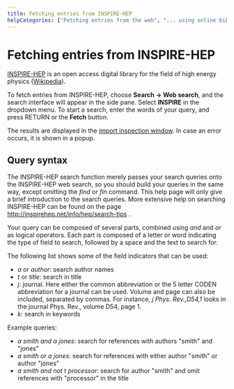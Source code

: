 ```yaml
---
title: Fetching entries from INSPIRE-HEP
helpCategories: ["Fetching entries from the web", "... using online bibliographic database"]
---
```


# Fetching entries from INSPIRE-HEP

[INSPIRE-HEP](https://inspirehep.net/?ln=en) is an open access digital library for the field of high energy physics ([Wikipedia](https://en.wikipedia.org/wiki/INSPIRE-HEP)).

To fetch entries from INSPIRE-HEP, choose **Search -&gt; Web search**, and the search interface will appear in the side pane. Select **INSPIRE** in the dropdown menu. To start a search, enter the words of your query, and press <kdb>RETURN</kdb> or the **Fetch** button.

The results are displayed in the [import inspection window](ImportInspectionDialog).
In case an error occurs, it is shown in a popup.

## Query syntax

The INSPIRE-HEP search function merely passes your search queries onto the INSPIRE-HEP web search, so you should build your queries in the same way, except omitting the *find* or *fin* command. This help page will only give a brief introduction to the search queries. More extensive help on searching INSPIRE-HEP can be found on the page http://inspirehep.net/info/hep/search-tips .

Your query can be composed of several parts, combined using *and* and *or* as logical operators. Each part is composed of a letter or word indicating the type of field to search, followed by a space and the text to search for.

The following list shows some of the field indicators that can be used:

-   *a* or *author*: search author names
-   *t* or *title*: search in title
-   *j*: journal. Here either the common abbreviation or the 5 letter CODEN abbreviation for a journal can be used. Volume and page can also be included, separated by commas. For instance, *j Phys. Rev.,D54,1* looks in the journal Phys. Rev., volume D54, page 1.
-   *k*: search in keywords

Example queries:

-   *a smith and a jones*: search for references with authors "smith" and "jones"
-   *a smith or a jones*: search for references with either author "smith" or author "jones"
-   *a smith and not t processor*: search for author "smith" and omit references with "processor" in the title
